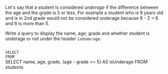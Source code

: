 Let's say that a student is considered _underage_ if the difference between the age and the grade is 5 or less.
For example a student who is 8 years old and is in 2nd grade would not be considered underage because 8 - 2 = 6 and 6 is more than 5.

Write a query to display the name, age, grade and whether student is underage or not under the header `isUnderage`.

<codeblock language="sql" dbName="students1.db" type="exercise" testMode="fixedInput">
<code>
SELECT
FROM
</code>

<solution>
SELECT name, age, grade, (age - grade <= 5) AS isUnderage
FROM students
</solution>
</codeblock>